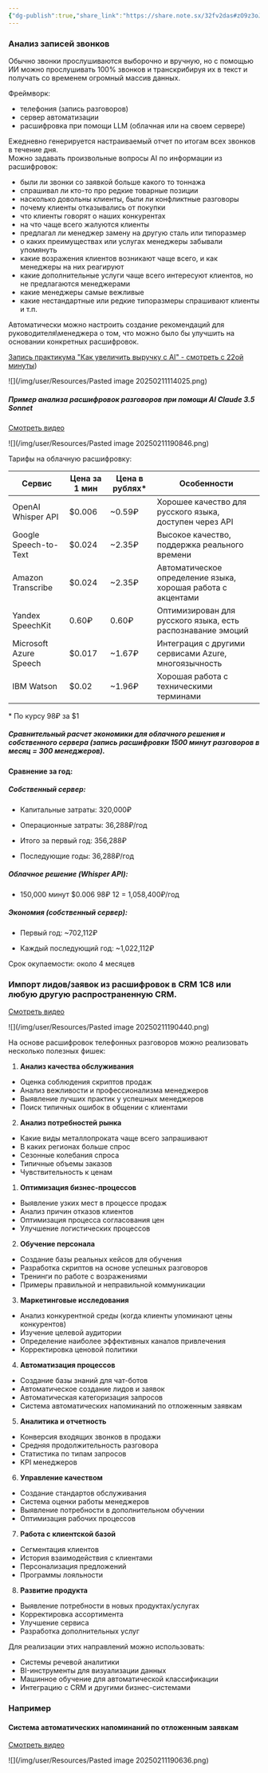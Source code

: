 ```yaml
---
{"dg-publish":true,"share_link":"https://share.note.sx/32fv2das#zO9z3oJW90+aQi/YNS+7cvlyLCgDJrvI+wKye20FZZ0","share_updated":"2025-02-11T19:12:08+03:00","permalink":"/proekty/extentions/transription-ring/","dgPassFrontmatter":true}
---
```




### Анализ записей звонков

Обычно звонки прослушиваются выборочно и вручную, но с помощью ИИ можно прослушивать 100% звонков и транскрибируя их в текст и получать со временем огромный массив данных.  

Фреймворк:
- телефония (запись разговоров)
- cервер автоматизации
- расшифровка при помощи LLM (облачная или на своем сервере) 

Ежедневно генерируется настраиваемый отчет по итогам всех звонков в течение дня.  
Можно задавать произвольные вопросы AI по информации из расшифровок: 
- были ли звонки со заявкой больше какого то тоннажа
- спрашивал ли кто-то про редкие товарные позиции
- насколько довольны клиенты, были ли конфликтные разговоры
- почему клиенты отказывались от покупки
- что клиенты говорят о наших конкурентах
- на что чаще всего жалуются клиенты
- предлагал ли менеджер замену на другую сталь или типоразмер
- о каких преимуществах или услугах менеджеры забывали упомянуть
- какие возражения клиентов возникают чаще всего, и как менеджеры на них реагируют
- какие дополнительные услуги чаще всего интересуют клиентов, но не предлагаются менеджерами
- какие менеджеры самые вежливые
- какие нестандартные или редкие типоразмеры спрашивают клиенты
и т.п.

Автоматически можно настроить создание рекомендаций для руководителя\менеджера о том, что можно было бы улучшить на основании конкретных расшифровок. 

[Запись практикума "Как увеличить выручку с AI" - смотреть с 22ой минуты](https://drive.google.com/file/d/1s8pu3s2QCcWiqgIfeVLRm9MQvnWx6eT_/view?usp=sharing))


![](/img/user/Resources/Pasted image 20250211114025.png)


##### Пример анализа расшифровок разговоров при помощи AI  Claude 3.5 Sonnet

[Смотреть видео](https://drive.google.com/file/d/1s8RmGA9CMD4PGMUJ1fZzOyL2bcer9JaX/view?usp=sharing)

![](/img/user/Resources/Pasted image 20250211190846.png)



Тарифы на облачную расшифровку:

| Сервис | Цена за 1 мин | Цена в рублях* | Особенности |
|--------|---------------|----------------|-------------|
| OpenAI Whisper API | $0.006 | ~0.59₽ | Хорошее качество для русского языка, доступен через API |
| Google Speech-to-Text | $0.024 | ~2.35₽ | Высокое качество, поддержка реального времени |
| Amazon Transcribe | $0.024 | ~2.35₽ | Автоматическое определение языка, хорошая работа с акцентами |
| Yandex SpeechKit | 0.60₽ | 0.60₽ | Оптимизирован для русского языка, есть распознавание эмоций |
| Microsoft Azure Speech | $0.017 | ~1.67₽ | Интеграция с другими сервисами Azure, многоязычность |
| IBM Watson | $0.02 | ~1.96₽ | Хорошая работа с техническими терминами |

\* По курсу 98₽ за $1



##### Сравнительный расчет экономики для облачного решения и собственного сервера (запись расшифровки 1500 минут разговоров в месяц = 300 менеджеров).


#### Сравнение за год:

##### Собственный сервер:

- Капитальные затраты: 320,000₽

- Операционные затраты: 36,288₽/год

- Итого за первый год: 356,288₽

- Последующие годы: 36,288₽/год

##### Облачное решение (Whisper API):

- 150,000 минут $0.006 98₽ 12 = 1,058,400₽/год

##### Экономия (собственный сервер):

- Первый год: ~702,112₽

- Каждый последующий год: ~1,022,112₽

Срок окупаемости: около 4 месяцев


### Импорт лидов/заявок из расшифровок в CRM 1C8  или любую другую распространенную CRM.


[Смотреть видео](https://drive.google.com/file/d/1s6rO6nH4lqUN3RgHq0s6zUr0PHL_IkG-/view?usp=sharing)

![](/img/user/Resources/Pasted image 20250211190440.png)


На основе расшифровок телефонных разговоров можно реализовать несколько полезных фишек:

1. **Анализ качества обслуживания**
- Оценка соблюдения скриптов продаж
- Анализ вежливости и профессионализма менеджеров
- Выявление лучших практик у успешных менеджеров
- Поиск типичных ошибок в общении с клиентами

2. **Анализ потребностей рынка**
- Какие виды металлопроката чаще всего запрашивают
- В каких регионах больше спрос
- Сезонные колебания спроса
- Типичные объемы заказов
- Чувствительность к ценам

1. **Оптимизация бизнес-процессов**
- Выявление узких мест в процессе продаж
- Анализ причин отказов клиентов
- Оптимизация процесса согласования цен
- Улучшение логистических процессов

2. **Обучение персонала**
- Создание базы реальных кейсов для обучения
- Разработка скриптов на основе успешных разговоров
- Тренинги по работе с возражениями
- Примеры правильной и неправильной коммуникации

3. **Маркетинговые исследования**
- Анализ конкурентной среды (когда клиенты упоминают цены конкурентов)
- Изучение целевой аудитории
- Определение наиболее эффективных каналов привлечения
- Корректировка ценовой политики

4. **Автоматизация процессов**
- Создание базы знаний для чат-ботов
- Автоматическое создание лидов и заявок
- Автоматическая категоризация запросов
- Система автоматических напоминаний по отложенным заявкам

5. **Аналитика и отчетность**
- Конверсия входящих звонков в продажи
- Средняя продолжительность разговора
- Статистика по типам запросов
- KPI менеджеров

6. **Управление качеством**
- Создание стандартов обслуживания
- Система оценки работы менеджеров
- Выявление потребности в дополнительном обучении
- Оптимизация рабочих процессов

7. **Работа с клиентской базой**
- Сегментация клиентов
- История взаимодействия с клиентами
- Персонализация предложений
- Программы лояльности

8. **Развитие продукта**
- Выявление потребности в новых продуктах/услугах
- Корректировка ассортимента
- Улучшение сервиса
- Разработка дополнительных услуг

Для реализации этих направлений можно использовать:
- Системы речевой аналитики
- BI-инструменты для визуализации данных
- Машинное обучение для автоматической классификации
- Интеграцию с CRM и другими бизнес-системами


### Например

#### Система автоматических напоминаний по отложенным заявкам


[Смотреть видео](https://drive.google.com/file/d/1s64CS91soy7t5-aPwwX6kfffK5iDZiRH/view?usp=drive_link)

![](/img/user/Resources/Pasted image 20250211190636.png)



